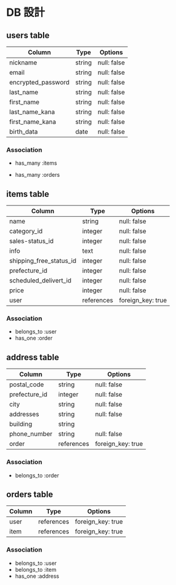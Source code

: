 # DB 設計

## users table

| Column             | Type                | Options                 |
|--------------------|---------------------|-------------------------|
| nickname           | string              | null: false             |
| email              | string              | null: false             |
| encrypted_password | string              | null: false              |
| last_name          | string              | null: false             |
| first_name         | string              | null: false             |
| last_name_kana     | string              | null: false             |
| first_name_kana    | string              | null: false             |
| birth_data         | date                | null: false             |




### Association

* has_many :items

* has_many :orders




## items table

| Column                         | Type       | Options           |
|--------------------------------|------------|-------------------|
| name                      | string     | null: false       |
| category_id               | integer    | null: false       |
| sales-status_id           | integer    | null: false       |
| info                      | text       | null: false       |
| shipping_free_status_id   | integer     | null: false       |
| prefecture_id             | integer     | null: false       |
| scheduled_delivert_id     | integer     | null: false       |
| price                     | integer    | null: false       |
| user                      | references | foreign_key: true |





### Association
- belongs_to :user
- has_one :order



## address table

| Column      | Type       | Options           |
|-------------|------------|-------------------|
| postal_code | string     | null: false       |
|prefecture_id| integer    | null: false       |
| city        | string     | null: false       |
| addresses   | string     | null: false       |
| building    | string     |                   |
| phone_number| string     | null: false       |
| order       | references | foreign_key: true |




### Association

- belongs_to :order


## orders table

| Column      | Type       | Options           |
|-------------|------------|-------------------|
| user        | references | foreign_key: true |
| item        | references | foreign_key: true |

### Association
- belongs_to :user
- belongs_to :item
- has_one :address